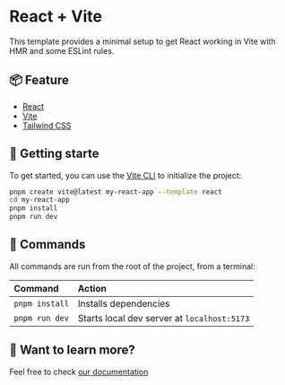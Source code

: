 # React + Vite

This template provides a minimal setup to get React working in Vite with HMR and some ESLint rules.

## 📦 Feature

-   [React](https://reactjs.org/)
-   [Vite](https://vitejs.dev/)
-   [Tailwind CSS](https://tailwindcss.com/docs/installation)

## 🚀 Getting starte

To get started, you can use the [Vite CLI](https://vitejs.dev/guide/#scaffolding-your-first-vite-project) to initialize the project:

```bash
pnpm create vite@latest my-react-app --template react
cd my-react-app
pnpm install
pnpm run dev
```

## 🧞 Commands

All commands are run from the root of the project, from a terminal:

| Command        | Action                                      |
| :------------- | :------------------------------------------ |
| `pnpm install` | Installs dependencies                       |
| `pnpm run dev` | Starts local dev server at `localhost:5173` |

## 👀 Want to learn more?

Feel free to check [our documentation](https://vitejs.dev/guide/)

